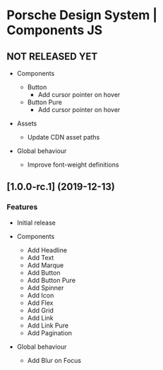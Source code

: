 # Porsche Design System | Components JS

## NOT RELEASED YET

* Components
  * Button
    - Add cursor pointer on hover
  * Button Pure
    - Add cursor pointer on hover

* Assets
  * Update CDN asset paths
  
* Global behaviour
  * Improve font-weight definitions

## [1.0.0-rc.1] (2019-12-13)

### Features
* Initial release

* Components
  * Add Headline
  * Add Text
  * Add Marque
  * Add Button
  * Add Button Pure
  * Add Spinner
  * Add Icon
  * Add Flex
  * Add Grid
  * Add Link
  * Add Link Pure
  * Add Pagination
  
* Global behaviour
  * Add Blur on Focus